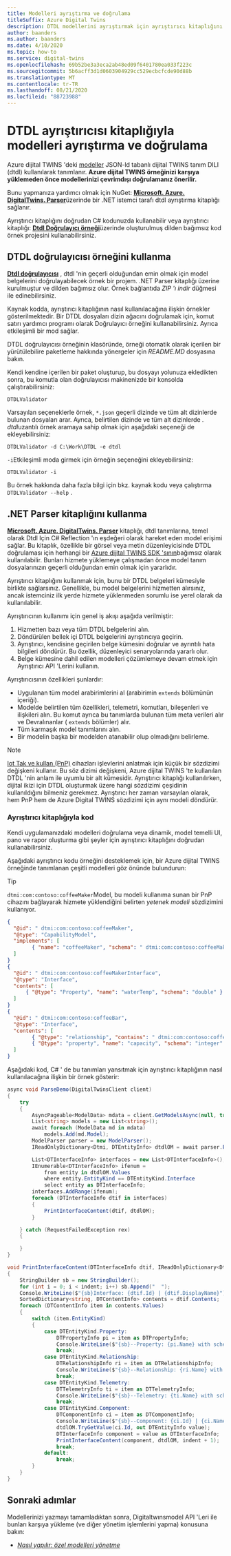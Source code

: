 ```yaml
---
title: Modelleri ayrıştırma ve doğrulama
titleSuffix: Azure Digital Twins
description: DTDL modellerini ayrıştırmak için ayrıştırıcı kitaplığını nasıl kullanacağınızı öğrenin.
author: baanders
ms.author: baanders
ms.date: 4/10/2020
ms.topic: how-to
ms.service: digital-twins
ms.openlocfilehash: 69b52be3a3eca2ab48ed09f6401780ea033f223c
ms.sourcegitcommit: 5b6acff3d1d0603904929cc529ecbcfcde90d88b
ms.translationtype: MT
ms.contentlocale: tr-TR
ms.lasthandoff: 08/21/2020
ms.locfileid: "88723988"
---
```

# <a name="parse-and-validate-models-with-the-dtdl-parser-library"></a>DTDL ayrıştırıcısı kitaplığıyla modelleri ayrıştırma ve doğrulama

Azure dijital TWINS 'deki [modeller](concepts-models.md) JSON-ld tabanlı dijital TWINS tanım DILI (dtdl) kullanılarak tanımlanır. **Azure dijital TWINS örneğinizi karşıya yüklemeden önce modellerinizi çevrimdışı doğrulamanız önerilir.**

Bunu yapmanıza yardımcı olmak için NuGet: [**Microsoft. Azure. DigitalTwins. Parser**](https://nuget.org/packages/Microsoft.Azure.DigitalTwins.Parser/)üzerinde bir .NET istemci tarafı dtdl ayrıştırma kitaplığı sağlanır. 

Ayrıştırıcı kitaplığını doğrudan C# kodunuzda kullanabilir veya ayrıştırıcı kitaplığı: [**Dtdl Doğrulayıcı örneği**](https://docs.microsoft.com/samples/azure-samples/dtdl-validator/dtdl-validator)üzerinde oluşturulmuş dilden bağımsız kod örnek projesini kullanabilirsiniz.

## <a name="use-the-dtdl-validator-sample"></a>DTDL doğrulayıcısı örneğini kullanma

[**Dtdl doğrulayıcısı**](https://docs.microsoft.com/samples/azure-samples/dtdl-validator/dtdl-validator) , dtdl 'nin geçerli olduğundan emin olmak için model belgelerini doğrulayabilecek örnek bir projem. .NET Parser kitaplığı üzerine kurulmuştur ve dilden bağımsız olur. Örnek bağlantıda *ZIP 'ı indir* düğmesi ile edinebilirsiniz.

Kaynak kodda, ayrıştırıcı kitaplığının nasıl kullanılacağına ilişkin örnekler gösterilmektedir. Bir DTDL dosyaları dizin ağacını doğrulamak için, komut satırı yardımcı programı olarak Doğrulayıcı örneğini kullanabilirsiniz. Ayrıca etkileşimli bir mod sağlar.

DTDL doğrulayıcısı örneğinin klasöründe, örneği otomatik olarak içerilen bir yürütülebilire paketleme hakkında yönergeler için *README.MD* dosyasına bakın.

Kendi kendine içerilen bir paket oluşturup, bu dosyayı yolunuza ekledikten sonra, bu komutla olan doğrulayıcısı makinenizde bir konsolda çalıştırabilirsiniz:

```cmd/sh
DTDLValidator
```

Varsayılan seçeneklerle örnek, `*.json` geçerli dizinde ve tüm alt dizinlerde bulunan dosyaları arar. Ayrıca, belirtilen dizinde ve tüm alt dizinlerde *. dtdl*uzantılı örnek aramaya sahip olmak için aşağıdaki seçeneği de ekleyebilirsiniz:

```cmd/sh
DTDLValidator -d C:\Work\DTDL -e dtdl 
```

`-i`Etkileşimli moda girmek için örneğin seçeneğini ekleyebilirsiniz:

```cmd/sh
DTDLValidator -i
```

Bu örnek hakkında daha fazla bilgi için bkz. kaynak kodu veya çalıştırma `DTDLValidator --help` .

## <a name="use-the-net-parser-library"></a>.NET Parser kitaplığını kullanma 

[**Microsoft. Azure. DigitalTwins. Parser**](https://nuget.org/packages/Microsoft.Azure.DigitalTwins.Parser/) kitaplığı, dtdl tanımlarına, temel olarak Dtdl Için C# Reflection 'ın eşdeğeri olarak hareket eden model erişimi sağlar. Bu kitaplık, özellikle bir görsel veya metin düzenleyicisinde DTDL doğrulaması için herhangi bir [Azure dijital TWINS SDK 'sının](how-to-use-apis-sdks.md)bağımsız olarak kullanılabilir. Bunları hizmete yüklemeye çalışmadan önce model tanım dosyalarınızın geçerli olduğundan emin olmak için yararlıdır.

Ayrıştırıcı kitaplığını kullanmak için, bunu bir DTDL belgeleri kümesiyle birlikte sağlarsınız. Genellikle, bu model belgelerini hizmetten alırsınız, ancak istemciniz ilk yerde hizmete yüklenmeden sorumlu ise yerel olarak da kullanılabilir. 

Ayrıştırıcının kullanımı için genel iş akışı aşağıda verilmiştir:
1. Hizmetten bazı veya tüm DTDL belgelerini alın.
2. Döndürülen bellek içi DTDL belgelerini ayrıştırıcıya geçirin.
3. Ayrıştırıcı, kendisine geçirilen belge kümesini doğrular ve ayrıntılı hata bilgileri döndürür. Bu özellik, düzenleyici senaryolarında yararlı olur.
4. Belge kümesine dahil edilen modelleri çözümlemeye devam etmek için Ayrıştırıcı API 'Lerini kullanın. 

Ayrıştırıcısının özellikleri şunlardır:
* Uygulanan tüm model arabirimlerini al (arabirimin `extends` bölümünün içeriği).
* Modelde belirtilen tüm özellikleri, telemetri, komutları, bileşenleri ve ilişkileri alın. Bu komut ayrıca bu tanımlarda bulunan tüm meta verileri alır ve Devralınanlar ( `extends` bölümler) alır.
* Tüm karmaşık model tanımlarını alın.
* Bir modelin başka bir modelden atanabilir olup olmadığını belirleme.

> [!NOTE]
> [Iot Tak ve kullan (PnP)](../iot-pnp/overview-iot-plug-and-play.md) cihazları işlevlerini anlatmak için küçük bir sözdizimi değişkeni kullanır. Bu söz dizimi değişkeni, Azure dijital TWINS 'te kullanılan DTDL 'nin anlam ile uyumlu bir alt kümesidir. Ayrıştırıcı kitaplığı kullanılırken, dijital ikizi için DTDL oluşturmak üzere hangi sözdizimi çeşidinin kullanıldığını bilmeniz gerekmez. Ayrıştırıcı her zaman varsayılan olarak, hem PnP hem de Azure Digital TWINS sözdizimi için aynı modeli döndürür.

### <a name="code-with-the-parser-library"></a>Ayrıştırıcı kitaplığıyla kod

Kendi uygulamanızdaki modelleri doğrulama veya dinamik, model temelli UI, pano ve rapor oluşturma gibi şeyler için ayrıştırıcı kitaplığını doğrudan kullanabilirsiniz.

Aşağıdaki ayrıştırıcı kodu örneğini desteklemek için, bir Azure dijital TWINS örneğinde tanımlanan çeşitli modelleri göz önünde bulundurun:

> [!TIP] 
> `dtmi:com:contoso:coffeeMaker`Model, bu modeli kullanıma sunan bir PnP cihazını bağlayarak hizmete yüklendiğini belirten *yetenek modeli* sözdizimini kullanıyor.

```json
{
  "@id": " dtmi:com:contoso:coffeeMaker",
  "@type": "CapabilityModel",
  "implements": [
        { "name": "coffeeMaker", "schema": " dtmi:com:contoso:coffeeMakerInterface" }
  ]    
}
{
  "@id": " dtmi:com:contoso:coffeeMakerInterface",
  "@type": "Interface",
  "contents": [
      { "@type": "Property", "name": "waterTemp", "schema": "double" }  
  ]
}
{
  "@id": " dtmi:com:contoso:coffeeBar",
  "@type": "Interface",
  "contents": [
        { "@type": "relationship", "contains": " dtmi:com:contoso:coffeeMaker" },
        { "@type": "property", "name": "capacity", "schema": "integer" }
  ]    
}
```

Aşağıdaki kod, C# ' de bu tanımları yansıtmak için ayrıştırıcı kitaplığının nasıl kullanılacağına ilişkin bir örnek gösterir:

```csharp
async void ParseDemo(DigitalTwinsClient client)
{
    try
    {
        AsyncPageable<ModelData> mdata = client.GetModelsAsync(null, true);
        List<string> models = new List<string>();
        await foreach (ModelData md in mdata)
            models.Add(md.Model);
        ModelParser parser = new ModelParser();
        IReadOnlyDictionary<Dtmi, DTEntityInfo> dtdlOM = await parser.ParseAsync(models);

        List<DTInterfaceInfo> interfaces = new List<DTInterfaceInfo>();
        IEnumerable<DTInterfaceInfo> ifenum = 
            from entity in dtdlOM.Values
            where entity.EntityKind == DTEntityKind.Interface
            select entity as DTInterfaceInfo;
        interfaces.AddRange(ifenum);
        foreach (DTInterfaceInfo dtif in interfaces)
        {
            PrintInterfaceContent(dtif, dtdlOM);
        }

    } catch (RequestFailedException rex)
    {

    }
}

void PrintInterfaceContent(DTInterfaceInfo dtif, IReadOnlyDictionary<Dtmi, DTEntityInfo> dtdlOM, int indent=0)
{
    StringBuilder sb = new StringBuilder();
    for (int i = 0; i < indent; i++) sb.Append("  ");
    Console.WriteLine($"{sb}Interface: {dtif.Id} | {dtif.DisplayName}");
    SortedDictionary<string, DTContentInfo> contents = dtif.Contents;
    foreach (DTContentInfo item in contents.Values)
    {
        switch (item.EntityKind)
        {
            case DTEntityKind.Property:
                DTPropertyInfo pi = item as DTPropertyInfo;
                Console.WriteLine($"{sb}--Property: {pi.Name} with schema {pi.Schema}");
                break;
            case DTEntityKind.Relationship:
                DTRelationshipInfo ri = item as DTRelationshipInfo;
                Console.WriteLine($"{sb}--Relationship: {ri.Name} with target {ri.Target}");
                break;
            case DTEntityKind.Telemetry:
                DTTelemetryInfo ti = item as DTTelemetryInfo;
                Console.WriteLine($"{sb}--Telemetry: {ti.Name} with schema {ti.Schema}");
                break;
            case DTEntityKind.Component:
                DTComponentInfo ci = item as DTComponentInfo;
                Console.WriteLine($"{sb}--Component: {ci.Id} | {ci.Name}");
                dtdlOM.TryGetValue(ci.Id, out DTEntityInfo value);
                DTInterfaceInfo component = value as DTInterfaceInfo;
                PrintInterfaceContent(component, dtdlOM, indent + 1);
                break;
            default:
                break;
        }
    }
}
```

## <a name="next-steps"></a>Sonraki adımlar

Modellerinizi yazmayı tamamladıktan sonra, Digitaltwınsmodel API 'Leri ile bunları karşıya yükleme (ve diğer yönetim işlemlerini yapma) konusuna bakın:
* [*Nasıl yapılır: özel modelleri yönetme*](how-to-manage-model.md)